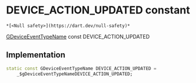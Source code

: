 


# DEVICE_ACTION_UPDATED constant




    *[<Null safety>](https://dart.dev/null-safety)*


[GDeviceEventTypeName](../../third_party_yonomi_graphql_schema_schema.docs.schema.gql/GDeviceEventTypeName-class.md) const DEVICE_ACTION_UPDATED
  







## Implementation

```dart
static const GDeviceEventTypeName DEVICE_ACTION_UPDATED =
    _$gDeviceEventTypeNameDEVICE_ACTION_UPDATED;


```







